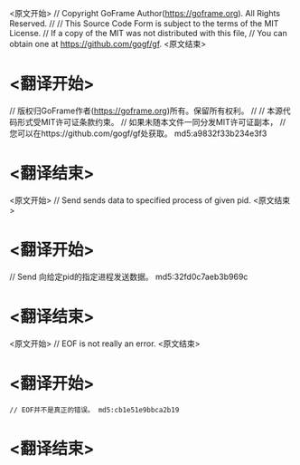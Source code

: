 
<原文开始>
// Copyright GoFrame Author(https://goframe.org). All Rights Reserved.
//
// This Source Code Form is subject to the terms of the MIT License.
// If a copy of the MIT was not distributed with this file,
// You can obtain one at https://github.com/gogf/gf.
<原文结束>

# <翻译开始>
// 版权归GoFrame作者(https://goframe.org)所有。保留所有权利。
//
// 本源代码形式受MIT许可证条款约束。
// 如果未随本文件一同分发MIT许可证副本，
// 您可以在https://github.com/gogf/gf处获取。 md5:a9832f33b234e3f3
# <翻译结束>


<原文开始>
// Send sends data to specified process of given pid.
<原文结束>

# <翻译开始>
// Send 向给定pid的指定进程发送数据。 md5:32fd0c7aeb3b969c
# <翻译结束>


<原文开始>
// EOF is not really an error.
<原文结束>

# <翻译开始>
	// EOF并不是真正的错误。 md5:cb1e51e9bbca2b19
# <翻译结束>

